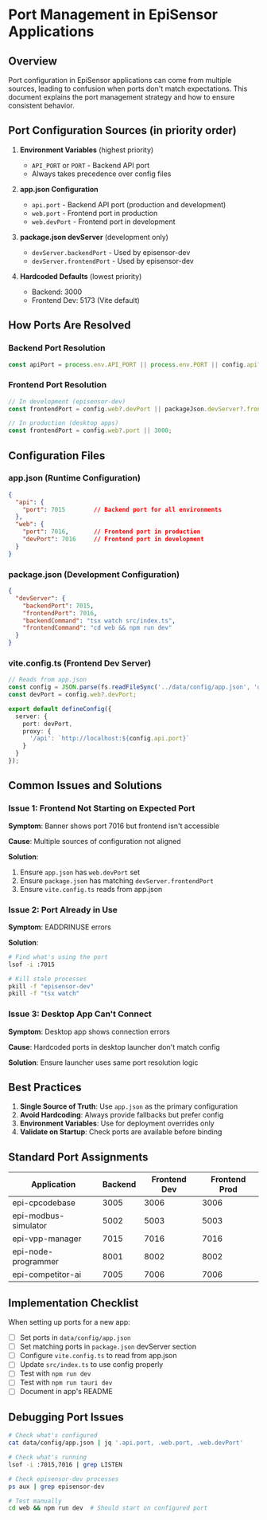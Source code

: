 # Port Management in EpiSensor Applications

## Overview

Port configuration in EpiSensor applications can come from multiple sources, leading to confusion when ports don't match expectations. This document explains the port management strategy and how to ensure consistent behavior.

## Port Configuration Sources (in priority order)

1. **Environment Variables** (highest priority)
   - `API_PORT` or `PORT` - Backend API port
   - Always takes precedence over config files

2. **app.json Configuration**
   - `api.port` - Backend API port (production and development)
   - `web.port` - Frontend port in production
   - `web.devPort` - Frontend port in development

3. **package.json devServer** (development only)
   - `devServer.backendPort` - Used by episensor-dev
   - `devServer.frontendPort` - Used by episensor-dev

4. **Hardcoded Defaults** (lowest priority)
   - Backend: 3000
   - Frontend Dev: 5173 (Vite default)

## How Ports Are Resolved

### Backend Port Resolution
```javascript
const apiPort = process.env.API_PORT || process.env.PORT || config.api?.port || 3000;
```

### Frontend Port Resolution
```javascript
// In development (episensor-dev)
const frontendPort = config.web?.devPort || packageJson.devServer?.frontendPort || 5173;

// In production (desktop apps)
const frontendPort = config.web?.port || 3000;
```

## Configuration Files

### app.json (Runtime Configuration)
```json
{
  "api": {
    "port": 7015        // Backend port for all environments
  },
  "web": {
    "port": 7016,       // Frontend port in production
    "devPort": 7016     // Frontend port in development
  }
}
```

### package.json (Development Configuration)
```json
{
  "devServer": {
    "backendPort": 7015,
    "frontendPort": 7016,
    "backendCommand": "tsx watch src/index.ts",
    "frontendCommand": "cd web && npm run dev"
  }
}
```

### vite.config.ts (Frontend Dev Server)
```typescript
// Reads from app.json
const config = JSON.parse(fs.readFileSync('../data/config/app.json', 'utf-8'));
const devPort = config.web?.devPort;

export default defineConfig({
  server: {
    port: devPort,
    proxy: {
      '/api': `http://localhost:${config.api.port}`
    }
  }
});
```

## Common Issues and Solutions

### Issue 1: Frontend Not Starting on Expected Port

**Symptom**: Banner shows port 7016 but frontend isn't accessible

**Cause**: Multiple sources of configuration not aligned

**Solution**:
1. Ensure `app.json` has `web.devPort` set
2. Ensure `package.json` has matching `devServer.frontendPort`
3. Ensure `vite.config.ts` reads from app.json

### Issue 2: Port Already in Use

**Symptom**: EADDRINUSE errors

**Solution**:
```bash
# Find what's using the port
lsof -i :7015

# Kill stale processes
pkill -f "episensor-dev"
pkill -f "tsx watch"
```

### Issue 3: Desktop App Can't Connect

**Symptom**: Desktop app shows connection errors

**Cause**: Hardcoded ports in desktop launcher don't match config

**Solution**: Ensure launcher uses same port resolution logic

## Best Practices

1. **Single Source of Truth**: Use `app.json` as the primary configuration
2. **Avoid Hardcoding**: Always provide fallbacks but prefer config
3. **Environment Variables**: Use for deployment overrides only
4. **Validate on Startup**: Check ports are available before binding

## Standard Port Assignments

| Application | Backend | Frontend Dev | Frontend Prod |
|------------|---------|--------------|---------------|
| epi-cpcodebase | 3005 | 3006 | 3006 |
| epi-modbus-simulator | 5002 | 5003 | 5003 |
| epi-vpp-manager | 7015 | 7016 | 7016 |
| epi-node-programmer | 8001 | 8002 | 8002 |
| epi-competitor-ai | 7005 | 7006 | 7006 |

## Implementation Checklist

When setting up ports for a new app:

- [ ] Set ports in `data/config/app.json`
- [ ] Set matching ports in `package.json` devServer section
- [ ] Configure `vite.config.ts` to read from app.json
- [ ] Update `src/index.ts` to use config properly
- [ ] Test with `npm run dev`
- [ ] Test with `npm run tauri dev`
- [ ] Document in app's README

## Debugging Port Issues

```bash
# Check what's configured
cat data/config/app.json | jq '.api.port, .web.port, .web.devPort'

# Check what's running
lsof -i :7015,7016 | grep LISTEN

# Check episensor-dev processes
ps aux | grep episensor-dev

# Test manually
cd web && npm run dev  # Should start on configured port
```
